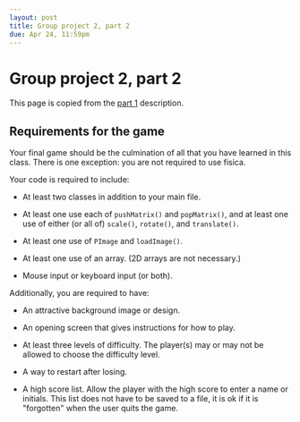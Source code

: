 ```yaml
---
layout: post
title: Group project 2, part 2
due: Apr 24, 11:59pm
---
```


# Group project 2, part 2

This page is copied from the
[part 1](/labs/2013-04-07-group-project-2-part-1.html) description.

## Requirements for the game

Your final game should be the culmination of all that you have learned
in this class. There is one exception: you are not required to use
fisica.

Your code is required to include:

- At least two classes in addition to your main file.

- At least one use each of `pushMatrix()` and `popMatrix()`, and at
  least one use of either (or all of) `scale()`, `rotate()`, and
  `translate()`.
  
- At least one use of `PImage` and `loadImage()`.

- At least one use of an array. (2D arrays are not necessary.)

- Mouse input or keyboard input (or both).

Additionally, you are required to have:

- An attractive background image or design.

- An opening screen that gives instructions for how to play.

- At least three levels of difficulty. The player(s) may or may not be
  allowed to choose the difficulty level.

- A way to restart after losing.

- A high score list. Allow the player with the high score to enter a
  name or initials. This list does not have to be saved to a file, it
  is ok if it is "forgotten" when the user quits the game.
  
